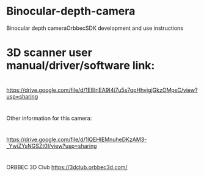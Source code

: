 # Binocular-depth-camera
Binocular depth cameraOrbbecSDK development and use instructions
#
# 3D scanner user manual/driver/software link:
#
https://drive.google.com/file/d/1E8lriEA9I4i7u5s7qpHhvjgjGkzOMpsC/view?usp=sharing
#
Other information for this camera:
#
https://drive.google.com/file/d/1lQEHlEMnuheDKzAM3-_YwiZYsNGSZt0I/view?usp=sharing

#
ORBBEC 3D Club
https://3dclub.orbbec3d.com/

